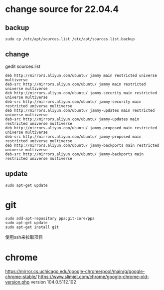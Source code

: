 # change source for 22.04.4
## backup
```
sudo cp /etc/apt/sources.list /etc/apt/sources.list.backup
```
## change
gedit sources.list
```
deb http://mirrors.aliyun.com/ubuntu/ jammy main restricted universe multiverse
deb-src http://mirrors.aliyun.com/ubuntu/ jammy main restricted universe multiverse
deb http://mirrors.aliyun.com/ubuntu/ jammy-security main restricted universe multiverse
deb-src http://mirrors.aliyun.com/ubuntu/ jammy-security main restricted universe multiverse
deb http://mirrors.aliyun.com/ubuntu/ jammy-updates main restricted universe multiverse
deb-src http://mirrors.aliyun.com/ubuntu/ jammy-updates main restricted universe multiverse
deb http://mirrors.aliyun.com/ubuntu/ jammy-proposed main restricted universe multiverse
deb-src http://mirrors.aliyun.com/ubuntu/ jammy-proposed main restricted universe multiverse
deb http://mirrors.aliyun.com/ubuntu/ jammy-backports main restricted universe multiverse
deb-src http://mirrors.aliyun.com/ubuntu/ jammy-backports main restricted universe multiverse
```
## update
```
sudo apt-get update
```
# git
```
sudo add-apt-repository ppa:git-core/ppa
sudo apt-get update
sudo apt-get install git
```
使用ssh来拉取项目
# chrome
https://mirror.cs.uchicago.edu/google-chrome/pool/main/g/google-chrome-stable/
https://www.slimjet.com/chrome/google-chrome-old-version.php
version 104.0.5112.102
